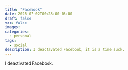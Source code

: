 ```yaml
---
title: "Facebook"
date: 2025-07-02T00:28:00-05:00
draft: false
toc: false
images:
categories:
  - personal
tags: 
  - social
description: I deactavated Facebook, it is a time suck.
---
```


I deactivated Facebook.
